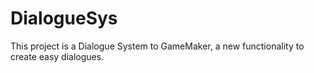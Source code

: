 # DialogueSys
This project is a Dialogue System to GameMaker, a new functionality to create easy dialogues.
